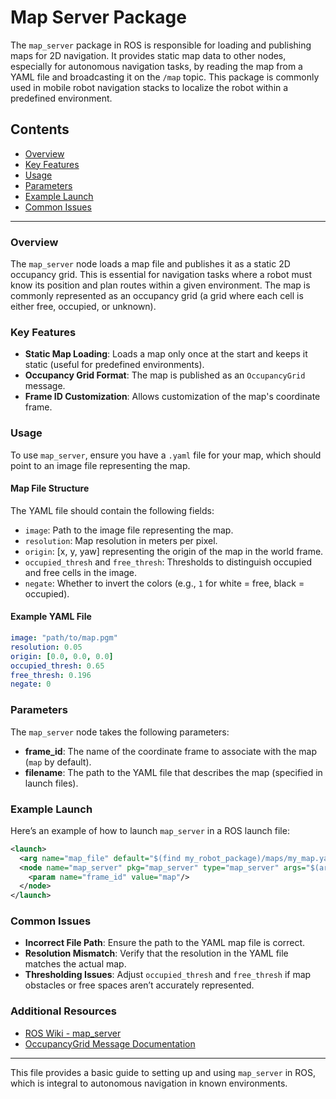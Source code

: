 # Map Server Package

The `map_server` package in ROS is responsible for loading and publishing maps for 2D navigation. It provides static map data to other nodes, especially for autonomous navigation tasks, by reading the map from a YAML file and broadcasting it on the `/map` topic. This package is commonly used in mobile robot navigation stacks to localize the robot within a predefined environment.

## Contents

- [Overview](#overview)
- [Key Features](#key-features)
- [Usage](#usage)
- [Parameters](#parameters)
- [Example Launch](#example-launch)
- [Common Issues](#common-issues)

---

### Overview

The `map_server` node loads a map file and publishes it as a static 2D occupancy grid. This is essential for navigation tasks where a robot must know its position and plan routes within a given environment. The map is commonly represented as an occupancy grid (a grid where each cell is either free, occupied, or unknown).

### Key Features

- **Static Map Loading**: Loads a map only once at the start and keeps it static (useful for predefined environments).
- **Occupancy Grid Format**: The map is published as an `OccupancyGrid` message.
- **Frame ID Customization**: Allows customization of the map's coordinate frame.
  
### Usage

To use `map_server`, ensure you have a `.yaml` file for your map, which should point to an image file representing the map. 

#### Map File Structure

The YAML file should contain the following fields:
- `image`: Path to the image file representing the map.
- `resolution`: Map resolution in meters per pixel.
- `origin`: [x, y, yaw] representing the origin of the map in the world frame.
- `occupied_thresh` and `free_thresh`: Thresholds to distinguish occupied and free cells in the image.
- `negate`: Whether to invert the colors (e.g., `1` for white = free, black = occupied).

#### Example YAML File

```yaml
image: "path/to/map.pgm"
resolution: 0.05
origin: [0.0, 0.0, 0.0]
occupied_thresh: 0.65
free_thresh: 0.196
negate: 0
```

### Parameters

The `map_server` node takes the following parameters:

- **frame_id**: The name of the coordinate frame to associate with the map (`map` by default).
- **filename**: The path to the YAML file that describes the map (specified in launch files).

### Example Launch

Here’s an example of how to launch `map_server` in a ROS launch file:

```xml
<launch>
  <arg name="map_file" default="$(find my_robot_package)/maps/my_map.yaml"/>
  <node name="map_server" pkg="map_server" type="map_server" args="$(arg map_file)">
    <param name="frame_id" value="map"/>
  </node>
</launch>
```

### Common Issues

- **Incorrect File Path**: Ensure the path to the YAML map file is correct.
- **Resolution Mismatch**: Verify that the resolution in the YAML file matches the actual map.
- **Thresholding Issues**: Adjust `occupied_thresh` and `free_thresh` if map obstacles or free spaces aren’t accurately represented.

### Additional Resources

- [ROS Wiki - map_server](http://wiki.ros.org/map_server)
- [OccupancyGrid Message Documentation](http://docs.ros.org/en/melodic/api/nav_msgs/html/msg/OccupancyGrid.html)

---

This file provides a basic guide to setting up and using `map_server` in ROS, which is integral to autonomous navigation in known environments.
